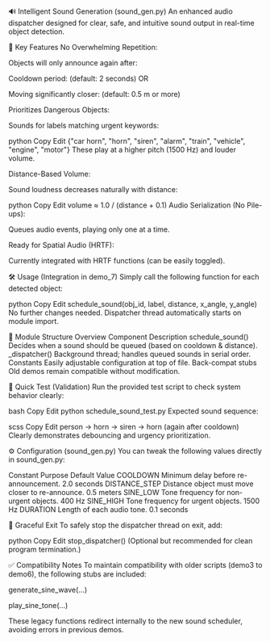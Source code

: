 🔊 Intelligent Sound Generation (sound_gen.py)
An enhanced audio dispatcher designed for clear, safe, and intuitive sound output in real-time object detection.

🚩 Key Features
No Overwhelming Repetition:

Objects will only announce again after:

Cooldown period: (default: 2 seconds) OR

Moving significantly closer: (default: 0.5 m or more)

Prioritizes Dangerous Objects:

Sounds for labels matching urgent keywords:

python
Copy
Edit
{"car horn", "horn", "siren", "alarm", "train", "vehicle", "engine", "motor"}
These play at a higher pitch (1500 Hz) and louder volume.

Distance-Based Volume:

Sound loudness decreases naturally with distance:

python
Copy
Edit
volume ≈ 1.0 / (distance + 0.1)
Audio Serialization (No Pile-ups):

Queues audio events, playing only one at a time.

Ready for Spatial Audio (HRTF):

Currently integrated with HRTF functions (can be easily toggled).

🛠 Usage (Integration in demo_7)
Simply call the following function for each detected object:

python
Copy
Edit
schedule_sound(obj_id, label, distance, x_angle, y_angle)
No further changes needed.
Dispatcher thread automatically starts on module import.

📂 Module Structure Overview
Component	Description
schedule_sound()	Decides when a sound should be queued (based on cooldown & distance).
_dispatcher()	Background thread; handles queued sounds in serial order.
Constants	Easily adjustable configuration at top of file.
Back-compat stubs	Old demos remain compatible without modification.

🎯 Quick Test (Validation)
Run the provided test script to check system behavior clearly:

bash
Copy
Edit
python schedule_sound_test.py
Expected sound sequence:

scss
Copy
Edit
person → horn → siren → horn (again after cooldown)
Clearly demonstrates debouncing and urgency prioritization.

⚙️ Configuration (sound_gen.py)
You can tweak the following values directly in sound_gen.py:

Constant	Purpose	Default Value
COOLDOWN	Minimum delay before re-announcement.	2.0 seconds
DISTANCE_STEP	Distance object must move closer to re-announce.	0.5 meters
SINE_LOW	Tone frequency for non-urgent objects.	400 Hz
SINE_HIGH	Tone frequency for urgent objects.	1500 Hz
DURATION	Length of each audio tone.	0.1 seconds

🚪 Graceful Exit
To safely stop the dispatcher thread on exit, add:

python
Copy
Edit
stop_dispatcher()
(Optional but recommended for clean program termination.)

✅ Compatibility Notes
To maintain compatibility with older scripts (demo3 to demo6), the following stubs are included:

generate_sine_wave(...)

play_sine_tone(...)

These legacy functions redirect internally to the new sound scheduler, avoiding errors in previous demos.
